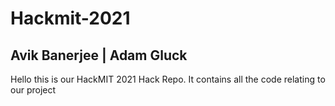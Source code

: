 # Hackmit-2021
## Avik Banerjee | Adam Gluck
Hello this is our HackMIT 2021 Hack Repo. It contains all the code relating to our project

